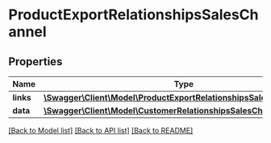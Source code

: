 # ProductExportRelationshipsSalesChannel

## Properties
Name | Type | Description | Notes
------------ | ------------- | ------------- | -------------
**links** | [**\Swagger\Client\Model\ProductExportRelationshipsSalesChannelLinks**](ProductExportRelationshipsSalesChannelLinks.md) |  | [optional] 
**data** | [**\Swagger\Client\Model\CustomerRelationshipsSalesChannelData**](CustomerRelationshipsSalesChannelData.md) |  | [optional] 

[[Back to Model list]](../../README.md#documentation-for-models) [[Back to API list]](../../README.md#documentation-for-api-endpoints) [[Back to README]](../../README.md)

